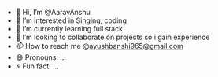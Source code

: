 - 👋 Hi, I’m @AaravAnshu
- 👀 I’m interested in Singing, coding 
- 🌱 I’m currently learning full stack
- 💞️ I’m looking to collaborate on projects so i gain experience 
- 📫 How to reach me @ayushbanshi965@gmail.com
- 😄 Pronouns: ...
- ⚡ Fun fact: ...

<!---
AaravAnshu/AaravAnshu is a ✨ special ✨ repository because its `README.md` (this file) appears on your GitHub profile.
You can click the Preview link to take a look at your changes.
--->
